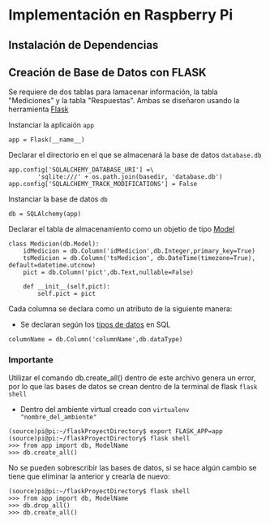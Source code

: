 # Implementación en Raspberry Pi

## Instalación de Dependencias

## Creación de Base de Datos con FLASK

Se requiere de dos tablas para lamacenar información, la tabla "Mediciones" y la tabla "Respuestas". 
Ambas se diseñaron usando la herramienta [Flask](https://flask.palletsprojects.com/en/2.2.x/)

Instanciar la aplicaión ```app```

```
app = Flask(__name__)
```

Declarar el directorio en el que se almacenará la base de datos ```database.db```

```
app.config['SQLALCHEMY_DATABASE_URI'] =\
        'sqlite:///' + os.path.join(basedir, 'database.db')
app.config['SQLALCHEMY_TRACK_MODIFICATIONS'] = False
```

Instanciar la base de datos ```db```

```
db = SQLAlchemy(app)
```
Declarar el tabla de almacenamiento como un objetio de tipo [Model](https://flask-sqlalchemy.palletsprojects.com/en/2.x/models/)

```
class Medicion(db.Model):
    idMedicion = db.Column('idMedicion',db.Integer,primary_key=True)
    tsMedicion = db.Column('tsMedicion', db.DateTime(timezone=True), default=datetime.utcnow)
    pict = db.Column('pict',db.Text,nullable=False)

    def __init__(self,pict):
        self.pict = pict   
```
Cada columna se declara como un atributo de la siguiente manera:

- Se declaran según los [tipos de datos](https://www.ibm.com/docs/es/iis/11.5?topic=stage-sql-data-types) en SQL

```
columnName = db.Column('columnName',db.dataType)
```
### Importante 
Utilizar el comando db.create_all() dentro de este archivo genera un error, por lo que las bases de datos se crean dentro de la terminal de flask ```flask shell```
- Dentro del ambiente virtual creado con ```virtualenv "nombre_del_ambiente"```
```
(source)pi@pi:~/flaskProyectDirectory$ export FLASK_APP=app 
(source)pi@pi:~/flaskProyectDirectory$ flask shell
>>> from app import db, ModelName
>>> db.create_all()
```
No se pueden sobrescribir las bases de datos, si se hace algún cambio se tiene que eliminar la anterior y crearla de nuevo:
```
(source)pi@pi:~/flaskProyectDirectory$ flask shell
>>> from app import db, ModelName
>>> db.drop_all()
>>> db.create_all()
```

